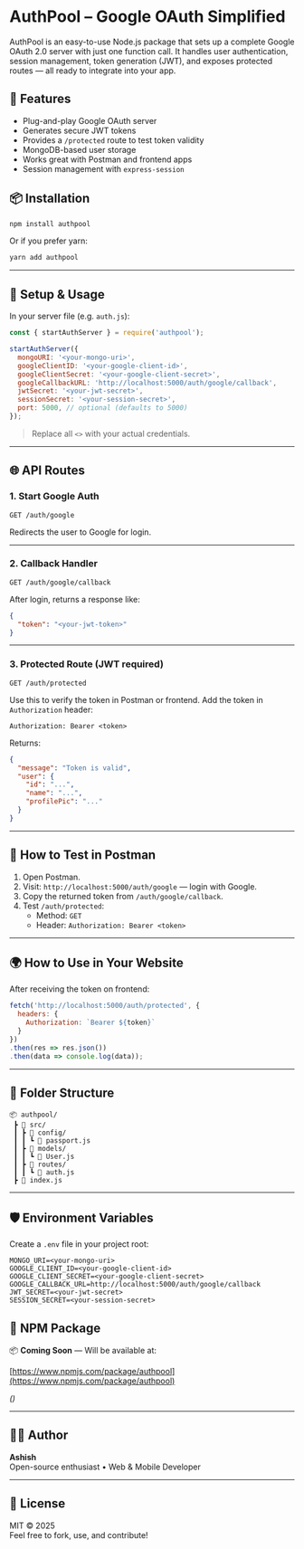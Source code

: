 # AuthPool  – Google OAuth Simplified

AuthPool is an easy-to-use Node.js package that sets up a complete Google OAuth 2.0 server with just one function call. It handles user authentication, session management, token generation (JWT), and exposes protected routes — all ready to integrate into your app.

## 🚀 Features

- Plug-and-play Google OAuth server
- Generates secure JWT tokens
- Provides a `/protected` route to test token validity
- MongoDB-based user storage
- Works great with Postman and frontend apps
- Session management with `express-session`

## 📦 Installation

```bash
npm install authpool
```

Or if you prefer yarn:

```bash
yarn add authpool
```

---

## 🔧 Setup & Usage

In your server file (e.g. `auth.js`):

```js
const { startAuthServer } = require('authpool');

startAuthServer({
  mongoURI: '<your-mongo-uri>',
  googleClientID: '<your-google-client-id>',
  googleClientSecret: '<your-google-client-secret>',
  googleCallbackURL: 'http://localhost:5000/auth/google/callback',
  jwtSecret: '<your-jwt-secret>',
  sessionSecret: '<your-session-secret>',
  port: 5000, // optional (defaults to 5000)
});
```

> Replace all `<>` with your actual credentials.

---

## 🌐 API Routes

### 1. Start Google Auth
```
GET /auth/google
```

Redirects the user to Google for login.

---

### 2. Callback Handler
```
GET /auth/google/callback
```

After login, returns a response like:

```json
{
  "token": "<your-jwt-token>"
}
```

---

### 3. Protected Route (JWT required)
```
GET /auth/protected
```

Use this to verify the token in Postman or frontend. Add the token in `Authorization` header:

```
Authorization: Bearer <token>
```

Returns:
```json
{
  "message": "Token is valid",
  "user": {
    "id": "...",
    "name": "...",
    "profilePic": "..."
  }
}
```

---

## 🧪 How to Test in Postman

1. Open Postman.
2. Visit: `http://localhost:5000/auth/google` — login with Google.
3. Copy the returned token from `/auth/google/callback`.
4. Test `/auth/protected`:
   - Method: `GET`
   - Header: `Authorization: Bearer <token>`

---

## 🌍 How to Use in Your Website

After receiving the token on frontend:
```js
fetch('http://localhost:5000/auth/protected', {
  headers: {
    Authorization: `Bearer ${token}`
  }
})
.then(res => res.json())
.then(data => console.log(data));
```

---

## 📁 Folder Structure

```
📦 authpool/
 ┣ 📂 src/
 ┃ ┣ 📂 config/
 ┃ ┃ ┗ 📜 passport.js
 ┃ ┣ 📂 models/
 ┃ ┃ ┗ 📜 User.js
 ┃ ┣ 📂 routes/
 ┃ ┃ ┗ 📜 auth.js
 ┣ 📜 index.js
```

---

## 🛡️ Environment Variables

Create a `.env` file in your project root:

```env
MONGO_URI=<your-mongo-uri>
GOOGLE_CLIENT_ID=<your-google-client-id>
GOOGLE_CLIENT_SECRET=<your-google-client-secret>
GOOGLE_CALLBACK_URL=http://localhost:5000/auth/google/callback
JWT_SECRET=<your-jwt-secret>
SESSION_SECRET=<your-session-secret>
```

## 🔗 NPM Package

📦 **Coming Soon** — Will be available at:

[https://www.npmjs.com/package/authpool](https://www.npmjs.com/package/authpool)

_()_

---

## 👨‍💻 Author

**Ashish**  
Open-source enthusiast • Web & Mobile Developer

---

## 📝 License

MIT © 2025  
Feel free to fork, use, and contribute!
